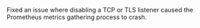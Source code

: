 Fixed an issue where disabling a TCP or TLS listener caused the Prometheus metrics gathering process to crash.
